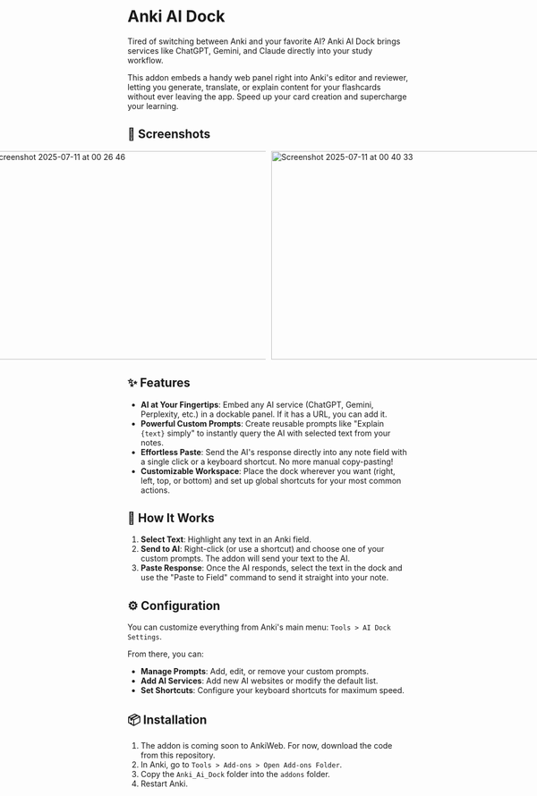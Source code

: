# Anki AI Dock

[](https://ankiweb.net/shared/info/)
[](https://www.google.com/search?q=LICENSE)

Tired of switching between Anki and your favorite AI? Anki AI Dock brings services like ChatGPT, Gemini, and Claude directly into your study workflow.

This addon embeds a handy web panel right into Anki's editor and reviewer, letting you generate, translate, or explain content for your flashcards without ever leaving the app. Speed up your card creation and supercharge your learning.

## 📸 Screenshots
<div style="display: flex; justify-content: center; gap: 10px;">
  <img width="527" height="373" alt="Screenshot 2025-07-11 at 00 26 27" src="https://github.com/user-attachments/assets/954c06f3-9484-45e6-b861-113a41b5974f" style="margin: 0;"/>
  <img width="527" height="373" alt="Screenshot 2025-07-11 at 00 26 46" src="https://github.com/user-attachments/assets/7a4ac604-7bf1-4d9b-a790-b63038a4cbac" />
<img width="527" height="373" alt="Screenshot 2025-07-11 at 00 40 33" src="https://github.com/user-attachments/assets/99e2d9a6-0cd2-44d4-9fe3-069d46dc5889" />
  <img width="527" height="373" alt="Screenshot 2025-07-11 at 00 27 05" src="https://github.com/user-attachments/assets/fae07421-b8dc-4950-84e9-99b791558eb8" style="margin: 0;"/>
  
</div>

## ✨ Features

  * **AI at Your Fingertips**: Embed any AI service (ChatGPT, Gemini, Perplexity, etc.) in a dockable panel. If it has a URL, you can add it.
  * **Powerful Custom Prompts**: Create reusable prompts like "Explain `{text}` simply" to instantly query the AI with selected text from your notes.
  * **Effortless Paste**: Send the AI's response directly into any note field with a single click or a keyboard shortcut. No more manual copy-pasting\!
  * **Customizable Workspace**: Place the dock wherever you want (right, left, top, or bottom) and set up global shortcuts for your most common actions.

## 🚀 How It Works

1.  **Select Text**: Highlight any text in an Anki field.
2.  **Send to AI**: Right-click (or use a shortcut) and choose one of your custom prompts. The addon will send your text to the AI.
3.  **Paste Response**: Once the AI responds, select the text in the dock and use the "Paste to Field" command to send it straight into your note.

## ⚙️ Configuration

You can customize everything from Anki's main menu: `Tools > AI Dock Settings`.

From there, you can:

  * **Manage Prompts**: Add, edit, or remove your custom prompts.
  * **Add AI Services**: Add new AI websites or modify the default list.
  * **Set Shortcuts**: Configure your keyboard shortcuts for maximum speed.

## 📦 Installation

1.  The addon is coming soon to AnkiWeb. For now, download the code from this repository.
2.  In Anki, go to `Tools > Add-ons > Open Add-ons Folder`.
3.  Copy the `Anki_Ai_Dock` folder into the `addons` folder.
4.  Restart Anki.
